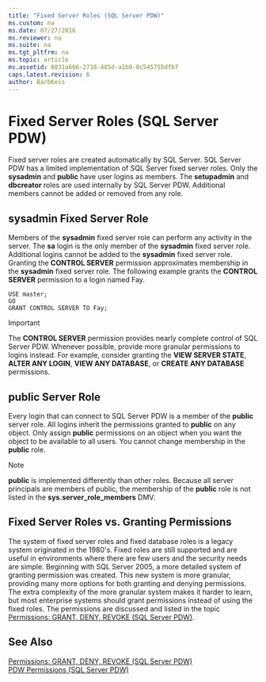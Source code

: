 ```yaml
---
title: "Fixed Server Roles (SQL Server PDW)"
ms.custom: na
ms.date: 07/27/2016
ms.reviewer: na
ms.suite: na
ms.tgt_pltfrm: na
ms.topic: article
ms.assetid: 8831a666-2718-485d-a1b0-0c545755dfb7
caps.latest.revision: 6
author: BarbKess
---
```

# Fixed Server Roles (SQL Server PDW)
Fixed server roles are created automatically by SQL Server. SQL Server PDW has a limited implementation of SQL Server fixed server roles. Only the **sysadmin** and **public** have user logins as members. The **setupadmin** and **dbcreator** roles are used internally by SQL Server PDW. Additional members cannot be added or removed from any role.  
  
## sysadmin Fixed Server Role  
Members of the **sysadmin** fixed server role can perform any activity in the server. The **sa** login is the only member of the **sysadmin** fixed server role. Additional logins cannot be added to the **sysadmin** fixed server role. Granting the **CONTROL SERVER** permission approximates membership in the **sysadmin** fixed server role. The following example grants the **CONTROL SERVER** permission to a login named Fay.  
  
```  
USE master;  
GO  
GRANT CONTROL SERVER TO Fay;  
```  
  
> [!IMPORTANT]  
> The **CONTROL SERVER** permission provides nearly complete control of SQL Server PDW. Whenever possible, provide more granular permissions to logins instead. For example, consider granting the **VIEW SERVER STATE**, **ALTER ANY LOGIN**, **VIEW ANY DATABASE**, or **CREATE ANY DATABASE** permissions.  
  
## public Server Role  
Every login that can connect to SQL Server PDW is a member of the **public** server role. All logins inherit the permissions granted to **public** on any object. Only assign **public** permissions on an object when you want the object to be available to all users. You cannot change membership in the **public** role.  
  
> [!NOTE]  
> **public** is implemented differently than other roles. Because all server principals are members of public, the membership of the **public** role is not listed in the **sys.server_role_members** DMV.  
  
## Fixed Server Roles vs. Granting Permissions  
The system of fixed server roles and fixed database roles is a legacy system originated in the 1980's. Fixed roles are still supported and are useful in environments where there are few users and the security needs are simple. Beginning with SQL Server 2005, a more detailed system of granting permission was created. This new system is more granular, providing many more options for both granting and denying permissions. The extra complexity of the more granular system makes it harder to learn, but most enterprise systems should grant permissions instead of using the fixed roles. The permissions are discussed and listed in the topic [Permissions: GRANT, DENY, REVOKE &#40;SQL Server PDW&#41;](../sqlpdw/permissions-grant-deny-revoke-sql-server-pdw.md).  
  
## See Also  
[Permissions: GRANT, DENY, REVOKE &#40;SQL Server PDW&#41;](../sqlpdw/permissions-grant-deny-revoke-sql-server-pdw.md)  
[PDW Permissions &#40;SQL Server PDW&#41;](../sqlpdw/pdw-permissions-sql-server-pdw.md)  
  
